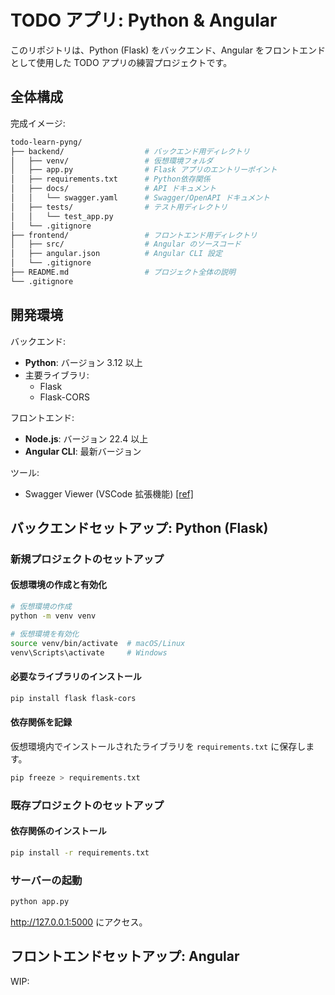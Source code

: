 # TODO アプリ: Python & Angular

このリポジトリは、Python (Flask) をバックエンド、Angular をフロントエンドとして使用した TODO アプリの練習プロジェクトです。

## 全体構成

完成イメージ:

```bash
todo-learn-pyng/
├── backend/                  # バックエンド用ディレクトリ
│   ├── venv/                 # 仮想環境フォルダ
│   ├── app.py                # Flask アプリのエントリーポイント
│   ├── requirements.txt      # Python依存関係
│   ├── docs/                 # API ドキュメント
│   │   └── swagger.yaml      # Swagger/OpenAPI ドキュメント
│   ├── tests/                # テスト用ディレクトリ
│   │   └── test_app.py
│   └── .gitignore
├── frontend/                 # フロントエンド用ディレクトリ
│   ├── src/                  # Angular のソースコード
│   ├── angular.json          # Angular CLI 設定
│   └── .gitignore
├── README.md                 # プロジェクト全体の説明
└── .gitignore
```

## 開発環境

バックエンド:

- **Python**: バージョン 3.12 以上
- 主要ライブラリ:
  - Flask
  - Flask-CORS

フロントエンド:

- **Node.js**: バージョン 22.4 以上
- **Angular CLI**: 最新バージョン

ツール:

- Swagger Viewer (VSCode 拡張機能) [[ref]](https://marketplace.visualstudio.com/items?itemName=Arjun.swagger-viewer)

## バックエンドセットアップ: Python (Flask)

### 新規プロジェクトのセットアップ

#### 仮想環境の作成と有効化

```bash
# 仮想環境の作成
python -m venv venv

# 仮想環境を有効化
source venv/bin/activate  # macOS/Linux
venv\Scripts\activate     # Windows
```

#### 必要なライブラリのインストール

```bash
pip install flask flask-cors
```

#### 依存関係を記録

仮想環境内でインストールされたライブラリを `requirements.txt` に保存します。

```bash
pip freeze > requirements.txt
```

### 既存プロジェクトのセットアップ

#### 依存関係のインストール

```bash
pip install -r requirements.txt
```

### サーバーの起動

```bash
python app.py
```

<http://127.0.0.1:5000> にアクセス。

## フロントエンドセットアップ: Angular

WIP:
